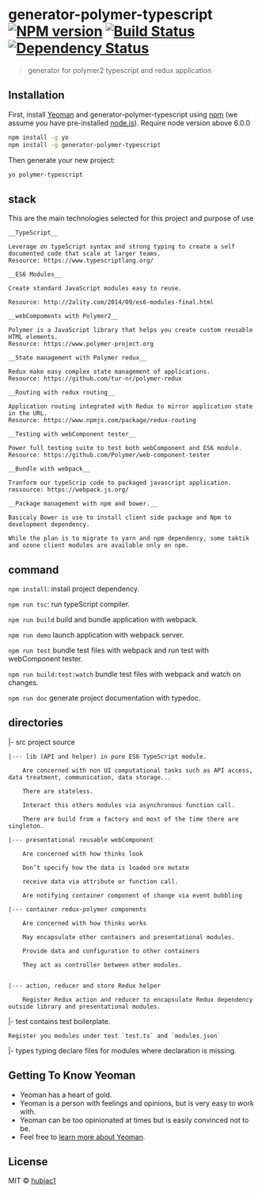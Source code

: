 # generator-polymer-typescript [![NPM version][npm-image]][npm-url] [![Build Status][travis-image]][travis-url] [![Dependency Status][daviddm-image]][daviddm-url]
> generator for polymer2 typescript and redux application

## Installation

First, install [Yeoman](http://yeoman.io) and generator-polymer-typescript using [npm](https://www.npmjs.com/) (we assume you have pre-installed [node.js](https://nodejs.org/)).
Require node version above 6.0.0 

```bash
npm install -g yo
npm install -g generator-polymer-typescript
```

Then generate your new project:

```bash
yo polymer-typescript
```


## stack

This are the main technologies selected for this project and purpose of use

    __TypeScript__

    Leverage on typeScript syntax and strong typing to create a self documented code that scale at larger teams.
    Resource: https://www.typescriptlang.org/

    __ES6 Modules__

    Create standard JavaScript modules easy to reuse.

    Resource: http://2ality.com/2014/09/es6-modules-final.html

    __webCompoments with Polymer2__

    Polymer is a JavaScript library that helps you create custom reusable HTML elements.
    Resource: https://www.polymer-project.org

    __State management with Polymer redux__

    Redux make easy complex state management of applications.
    Resource: https://github.com/tur-nr/polymer-redux

    __Routing with redux routing__

    Application routing integrated with Redux to mirror application state in the URL.
    Resource: https://www.npmjs.com/package/redux-routing

    __Testing with webComponent tester__

    Power full testing suite to test both webComponent and ES6 module.
    Resource: https://github.com/Polymer/web-component-tester

    __Bundle with webpack__

    Tranform our typeScrip code to packaged javascript application.
    ressource: https://webpack.js.org/

    __Package management with npm and bower.__

    Basicaly Bower is use to install client side package and Npm to development dependency.

    While the plan is to migrate to yarn and npm dependency, some taktik and ozone client modules are available only on npm.




## command

`npm install`: install project dependency.

`npm run tsc`: run typeScript compiler.

`npm run build` build and bundle application with webpack.

`npm run demo` launch application with webpack server.

`npm run test` bundle test files with webpack and run test with webComponent tester.

`npm run build:test:watch` bundle test files with webpack and watch on changes.

`npm run doc` generate project documentation with typedoc.


## directories

|- src project source

    |--- lib (API and helper) in pure ES6 TypeScript module.

        Are concerned with non UI computational tasks such as API access, data treatment, communication, data storage...

        There are stateless.

        Interact this others modules via asynchronous function call.

        There are build from a factory and most of the time there are singleton.

    |--- presentational reusable webComponent

        Are concerned with how thinks look

        Don’t specify how the data is loaded ore mutate

        receive data via attribute or function call.

        Are notifying container component of change via event bubbling

    |--- container redux-polymer components

        Are concerned with how thinks works

        May encapsulate other containers and presentational modules.

        Provide data and configuration to other containers

        They act as controller between other modules.


    |--- action, reducer and store Redux helper

        Register Redux action and reducer to encapsulate Redux dependency outside library and presentational modules.


|- test contains test boilerplate.

    Register you modules under test `test.ts` and `modules.json`

|- types typing
    declare files for modules where declaration is missing.



## Getting To Know Yeoman

 * Yeoman has a heart of gold.
 * Yeoman is a person with feelings and opinions, but is very easy to work with.
 * Yeoman can be too opinionated at times but is easily convinced not to be.
 * Feel free to [learn more about Yeoman](http://yeoman.io/).

## License

MIT © [hubjac1]()


[npm-image]: https://badge.fury.io/js/generator-polymer-typescript.svg
[npm-url]: https://npmjs.org/package/generator-polymer-typescript
[travis-image]: https://travis-ci.org/taktik/generator-polymer-typescript.svg?branch=master
[travis-url]: https://travis-ci.org/taktik/generator-polymer-typescript
[daviddm-image]: https://david-dm.org/taktik/generator-polymer-typescript.svg?theme=shields.io
[daviddm-url]: https://david-dm.org/taktik/generator-polymer-typescript
